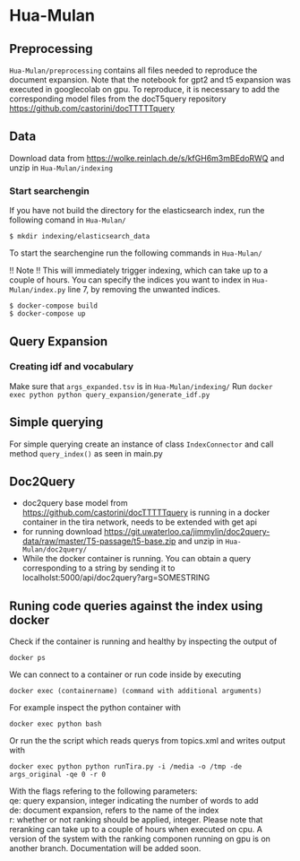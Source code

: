 # Hua-Mulan

## Preprocessing

`Hua-Mulan/preprocessing` contains all files needed to reproduce the document expansion. Note that the notebook for gpt2 and t5 expansion was executed in googlecolab on gpu. To reproduce, it is necessary to add the corresponding model files from the docT5query repository https://github.com/castorini/docTTTTTquery

## Data

Download data from https://wolke.reinlach.de/s/kfGH6m3mBEdoRWQ and unzip in `Hua-Mulan/indexing`


### Start searchengin

If you have not build the directory for the elasticsearch index, run the following comand in `Hua-Mulan/`

```
$ mkdir indexing/elasticsearch_data
```


To start the searchengine run the following commands in `Hua-Mulan/`

!! Note !! This will immediately trigger indexing, which can take up to a couple of hours. You can specify the indices you want to index in `Hua-Mulan/index.py` line 7, by removing the unwanted indices.


```
$ docker-compose build
$ docker-compose up
```


## Query Expansion

### Creating idf and vocabulary

Make sure that `args_expanded.tsv` is in `Hua-Mulan/indexing/`
Run `docker exec python python query_expansion/generate_idf.py`

## Simple querying

For simple querying create an instance of class `IndexConnector` and call method `query_index()` as seen in main.py

## Doc2Query
- doc2query base model from https://github.com/castorini/docTTTTTquery is running in a docker container in the tira network, needs to be extended with get api
- for running download https://git.uwaterloo.ca/jimmylin/doc2query-data/raw/master/T5-passage/t5-base.zip and unzip in  `Hua-Mulan/doc2query/`
- While the docker container is running. You can obtain a query corresponding to a string by sending it to localholst:5000/api/doc2query?arg=SOMESTRING



## Runing code queries against the index using docker
Check if the container is running and healthy by inspecting the output of
```
docker ps
```
We can connect to a container or run code inside by executing
```
docker exec (containername) (command with additional arguments)
```
For example inspect the python container with
```
docker exec python bash
```
Or run the the script which reads querys from topics.xml and writes output with
```
docker exec python python runTira.py -i /media -o /tmp -de args_original -qe 0 -r 0 
```
With the flags refering to the following parameters:     
qe: query expansion, integer indicating the number of words to add  
de: document expansion, refers to the name of the index  
r: whether or not ranking should be applied, integer. Please note that reranking can take up to a couple of hours when executed on cpu. A version of the system with the ranking componen running on gpu is on another branch. Documentation will be added soon.